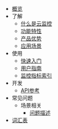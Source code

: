 <!-- 请勿添加产品标题，标题行将由系统自动增加，名称将于您申请邮件提供的仓库名称一致 -->

* [概览](/仓库名称/README.md)
* 了解   <!-- 以下是参考的目录模版，旨在建议产品文档应该包含的内容模块。实际章节划分可根据实际内容进行调整 -->
   * [什么是云监控](相对链接)
   * [功能特性](相对链接)
   * [产品优势](相对链接)
   * [应用场景](相对链接)
* 使用
   * [快速入门](相对链接)
   * [用户指南](相对链接)
   * [监控指标索引](相对链接)
* 开发
   * [API参考](相对链接)
* 常见问题
   * 场景相关 <!-- 平台已支持三级及以下目录收起展开，为确保点击区域充分，包含三级目录的二级标题请勿添加链接 -->
      * [问题描述](相对链接)
* [词汇表](/仓库名称/_glossary.md)
